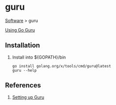 # guru

[Software](README.md#G) > guru

[Using Go Guru](http://golang.org/s/using-guru)

## Installation

1. Install into ${GOPATH}/bin

    ```console
    go install golang.org/x/tools/cmd/guru@latest    
    guru --help
    ```

## References

1. [Setting up Guru](https://docs.google.com/document/d/1_Y9xCEMj5S-7rv2ooHpZNH15JgRT5iM742gJkw5LtmQ/edit#heading=h.lqvxysurdpv6)
